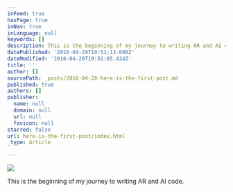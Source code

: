 ```yaml
---
inFeed: true
hasPage: true
inNav: true
inLanguage: null
keywords: []
description: This is the beginning of my journey to writing AR and AI code.
datePublished: '2016-04-29T19:51:13.608Z'
dateModified: '2016-04-29T19:51:05.424Z'
title: ''
author: []
sourcePath: _posts/2016-04-28-here-is-the-first-post.md
published: true
authors: []
publisher:
  name: null
  domain: null
  url: null
  favicon: null
starred: false
url: here-is-the-first-post/index.html
_type: Article

---
```

![](https://the-grid-user-content.s3-us-west-2.amazonaws.com/b1888b46-2650-4884-995d-96e28c483feb.jpg)

This is the beginning of my journey to writing AR and AI code.